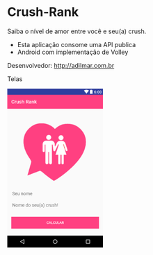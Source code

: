 # Crush-Rank
Saiba o nível de amor entre você e seu(a) crush. 
- Esta aplicação consome uma API publica 
- Android com implementação de Volley 

Desenvolvedor: http://adilmar.com.br


Telas

<img src="https://raw.githubusercontent.com/Adilmar/Crush-Rank/master/capturas/01.png" width="220px"/>
